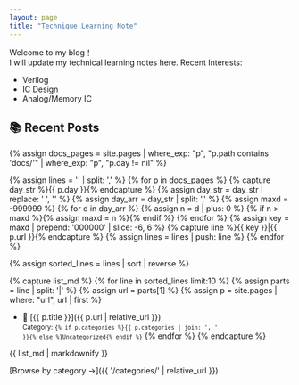 ```yaml
---
layout: page
title: "Technique Learning Note"
---
```


Welcome to my blog！  
I will update my technical learning notes here.
Recent Interests:
* Verilog 
* IC Design
* Analog/Memory IC

## 📚 Recent Posts

{% assign docs_pages = site.pages | where_exp: "p", "p.path contains 'docs/'" | where_exp: "p", "p.day != nil" %}

{% assign lines = '' | split: ',' %}
{% for p in docs_pages %}
  {% capture day_str %}{{ p.day }}{% endcapture %}
  {% assign day_str = day_str | replace: ' ', '' %}
  {% assign day_arr = day_str | split: ',' %}
  {% assign maxd = -999999 %}
  {% for d in day_arr %}
    {% assign n = d | plus: 0 %}
    {% if n > maxd %}{% assign maxd = n %}{% endif %}
  {% endfor %}
  {% assign key = maxd | prepend: '000000' | slice: -6, 6 %}
  {% capture line %}{{ key }}|{{ p.url }}{% endcapture %}
  {% assign lines = lines | push: line %}
{% endfor %}

{% assign sorted_lines = lines | sort | reverse %}

{% capture list_md %}
{% for line in sorted_lines limit:10 %}
  {% assign parts = line | split: '|' %}
  {% assign url = parts[1] %}
  {% assign p = site.pages | where: "url", url | first %}
- 📌 [{{ p.title }}]({{ p.url | relative_url }})  
  <small>Category: <code>{% if p.categories %}{{ p.categories | join: ', ' }}{% else %}Uncategorized{% endif %}</code></small>
{% endfor %}
{% endcapture %}

{{ list_md | markdownify }}

[Browse by category →]({{ '/categories/' | relative_url }})
